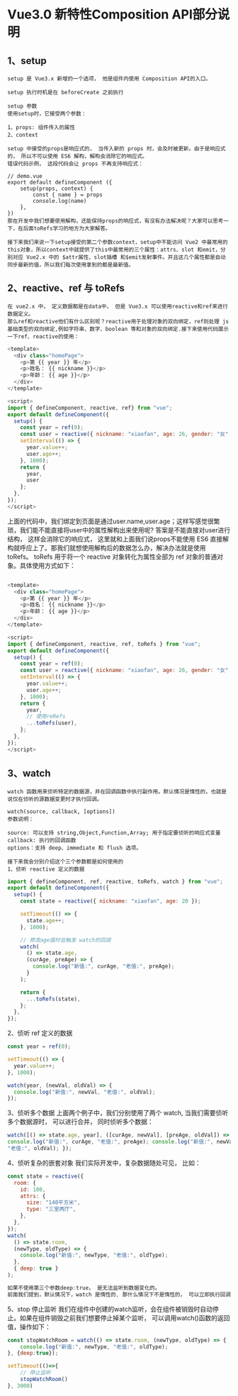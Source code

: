 # Vue3.0 新特性Composition API部分说明
## 1、setup
```
setup 是 Vue3.x 新增的一个选项， 他是组件内使用 Composition API的入口。

setup 执行时机是在 beforeCreate 之前执行

setup 参数
使用setup时，它接受两个参数：

1、props: 组件传入的属性
2、context

setup 中接受的props是响应式的， 当传入新的 props 时，会及时被更新。由于是响应式的， 所以不可以使用 ES6 解构，解构会消除它的响应式。
错误代码示例， 这段代码会让 props 不再支持响应式：

// demo.vue
export default defineComponent ({
    setup(props, context) {
        const { name } = props
        console.log(name)
    },
})
那在开发中我们想要使用解构，还能保持props的响应式，有没有办法解决呢？大家可以思考一下，在后面toRefs学习的地方为大家解答。

接下来我们来说一下setup接受的第二个参数context，setup中不能访问 Vue2 中最常用的this对象，所以context中就提供了this中最常用的三个属性：attrs、slot 和emit，分别对应 Vue2.x 中的 $attr属性、slot插槽 和$emit发射事件。并且这几个属性都是自动同步最新的值，所以我们每次使用拿到的都是最新值。
```

## 2、reactive、ref 与 toRefs
```
在 vue2.x 中， 定义数据都是在data中， 但是 Vue3.x 可以使用reactive和ref来进行数据定义。
那么ref和reactive他们有什么区别呢？reactive用于处理对象的双向绑定，ref则处理 js 基础类型的双向绑定,例如字符串、数字、boolean 等和对象的双向绑定.接下来使用代码展示一下ref、reactive的使用：
```
```js
<template>
  <div class="homePage">
    <p>第 {{ year }} 年</p>
    <p>姓名： {{ nickname }}</p>
    <p>年龄： {{ age }}</p>
  </div>
</template>

<script>
import { defineComponent, reactive, ref} from "vue";
export default defineComponent({
  setup() {
    const year = ref(0);
    const user = reactive({ nickname: "xiaofan", age: 26, gender: "女" });
    setInterval(() => {
      year.value++;
      user.age++;
    }, 1000);
    return {
      year,
      user
    };
  },
});
</script>
```
上面的代码中，我们绑定到页面是通过user.name,user.age；这样写感觉很繁琐，我们能不能直接将user中的属性解构出来使用呢? 答案是不能直接对user进行结构， 这样会消除它的响应式， 这里就和上面我们说props不能使用 ES6 直接解构就呼应上了。那我们就想使用解构后的数据怎么办，解决办法就是使用toRefs。
toRefs 用于将一个 reactive 对象转化为属性全部为 ref 对象的普通对象。具体使用方式如下：
```js

<template>
  <div class="homePage">
    <p>第 {{ year }} 年</p>
    <p>姓名： {{ nickname }}</p>
    <p>年龄： {{ age }}</p>
  </div>
</template>

<script>
import { defineComponent, reactive, ref, toRefs } from "vue";
export default defineComponent({
  setup() {
    const year = ref(0);
    const user = reactive({ nickname: "xiaofan", age: 26, gender: "女" });
    setInterval(() => {
      year.value++;
      user.age++;
    }, 1000);
    return {
      year,
      // 使用reRefs
      ...toRefs(user),
    };
  },
});
</script>
```

## 3、watch
```
watch 函数用来侦听特定的数据源，并在回调函数中执行副作用。默认情况是惰性的，也就是说仅在侦听的源数据变更时才执行回调。

watch(source, callback, [options])
参数说明：

source: 可以支持 string,Object,Function,Array; 用于指定要侦听的响应式变量
callback: 执行的回调函数
options：支持 deep、immediate 和 flush 选项。

接下来我会分别介绍这个三个参数都是如何使用的
1、侦听 reactive 定义的数据
```
```js
import { defineComponent, ref, reactive, toRefs, watch } from "vue";
export default defineComponent({
  setup() {
    const state = reactive({ nickname: "xiaofan", age: 20 });

    setTimeout(() => {
      state.age++;
    }, 1000);

    // 修改age值时会触发 watch的回调
    watch(
      () => state.age,
      (curAge, preAge) => {
        console.log("新值:", curAge, "老值:", preAge);
      }
    );

    return {
      ...toRefs(state),
    };
  },
});

```
2、侦听 ref 定义的数据
```js
const year = ref(0);

setTimeout(() => {
  year.value++;
}, 1000);

watch(year, (newVal, oldVal) => {
  console.log("新值:", newVal, "老值:", oldVal);
});
```
3、侦听多个数据
上面两个例子中，我们分别使用了两个 watch, 当我们需要侦听多个数据源时， 可以进行合并， 同时侦听多个数据：

```js
watch([() => state.age, year], ([curAge, newVal], [preAge, oldVal]) => {
console.log("新值:", curAge, "老值:", preAge); console.log("新值:", newVal,
"老值:", oldVal); });
```
4、侦听复杂的嵌套对象
我们实际开发中，复杂数据随处可见， 比如：
```js
const state = reactive({
  room: {
    id: 100,
    attrs: {
      size: "140平方米",
      type: "三室两厅",
    },
  },
});
watch(
  () => state.room,
  (newType, oldType) => {
    console.log("新值:", newType, "老值:", oldType);
  },
  { deep: true }
);

如果不使用第三个参数deep:true， 是无法监听到数据变化的。
前面我们提到，默认情况下，watch 是惰性的, 那什么情况下不是惰性的， 可以立即执行回调函数呢？其实使用也很简单， 给第三个参数中设置immediate: true即可。关于flush配置，还在学习，后期会补充

```
5、stop 停止监听
我们在组件中创建的watch监听，会在组件被销毁时自动停止。如果在组件销毁之前我们想要停止掉某个监听， 可以调用watch()函数的返回值，操作如下：
```js
const stopWatchRoom = watch(() => state.room, (newType, oldType) => {
    console.log("新值:", newType, "老值:", oldType);
}, {deep:true});

setTimeout(()=>{
    // 停止监听
    stopWatchRoom()
}, 3000)

```



